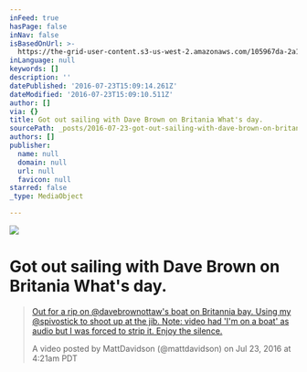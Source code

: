 ```yaml
---
inFeed: true
hasPage: false
inNav: false
isBasedOnUrl: >-
  https://the-grid-user-content.s3-us-west-2.amazonaws.com/105967da-2a13-45ef-bb5b-8b3421317805.jpg
inLanguage: null
keywords: []
description: ''
datePublished: '2016-07-23T15:09:14.261Z'
dateModified: '2016-07-23T15:09:10.511Z'
author: []
via: {}
title: Got out sailing with Dave Brown on Britania What's day.
sourcePath: _posts/2016-07-23-got-out-sailing-with-dave-brown-on-britania-whats-day.md
authors: []
publisher:
  name: null
  domain: null
  url: null
  favicon: null
starred: false
_type: MediaObject

---
```

![](https://the-grid-user-content.s3-us-west-2.amazonaws.com/105967da-2a13-45ef-bb5b-8b3421317805.jpg)

# Got out sailing with Dave Brown on Britania What's day.

> [Out for a rip on @davebrownottaw's boat on Britannia bay. Using my @spivostick to shoot up at the jib. Note: video had 'I'm on a boat' as audio but I was forced to strip it. Enjoy the silence.][0] 
> 
> A video posted by MattDavidson (@mattdavidson) on Jul 23, 2016 at 4:21am PDT



[0]: https://www.instagram.com/p/BIM71MTB6QD/